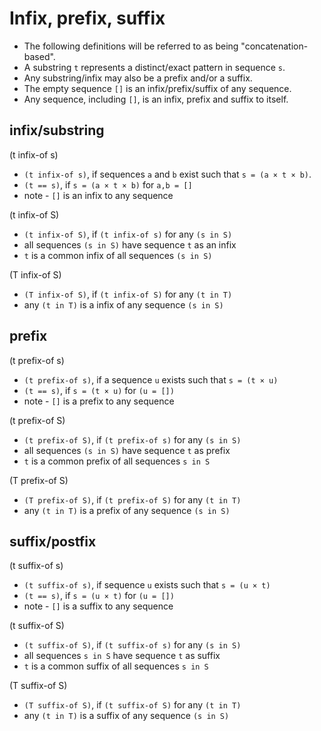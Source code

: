 
<!-- ======================================================================= -->
# Infix, prefix, suffix

* The following definitions will be referred to as being "concatenation-based".
* A substring `t` represents a distinct/exact pattern in sequence `s`.
* Any substring/infix may also be a prefix and/or a suffix.
* The empty sequence `[]` is an infix/prefix/suffix of any sequence.
* Any sequence, including `[]`, is an infix, prefix and suffix to itself.

<!-- ======================================================================= -->
## infix/substring

(t infix-of s)

* `(t infix-of s)`, if sequences `a` and `b` exist such that `s = (a × t × b)`.
* `(t == s)`, if `s = (a × t × b)` for `a,b = []`
* note - `[]` is an infix to any sequence

(t infix-of S)

* `(t infix-of S)`, if `(t infix-of s)` for any `(s in S)`
* all sequences `(s in S)` have sequence `t` as an infix
* `t` is a common infix of all sequences `(s in S)`

(T infix-of S)

* `(T infix-of S)`, if `(t infix-of S)` for any `(t in T)`
* any `(t in T)` is a infix of any sequence `(s in S)`

<!-- ======================================================================= -->
## prefix

(t prefix-of s)

* `(t prefix-of s)`, if a sequence `u` exists such that `s = (t × u)`
* `(t == s)`, if `s = (t × u)` for `(u = [])`
* note - `[]` is a prefix to any sequence

(t prefix-of S)

* `(t prefix-of S)`, if `(t prefix-of s)` for any `(s in S)`
* all sequences `(s in S)` have sequence `t` as prefix
* `t` is a common prefix of all sequences `s in S`

(T prefix-of S)

* `(T prefix-of S)`, if `(t prefix-of S)` for any `(t in T)`
* any `(t in T)` is a prefix of any sequence `(s in S)`

<!-- ======================================================================= -->
## suffix/postfix

(t suffix-of s)

* `(t suffix-of s)`, if sequence `u` exists such that `s = (u × t)`
* `(t == s)`, if `s = (u × t)` for `(u = [])`
* note - `[]` is a suffix to any sequence

(t suffix-of S)

* `(t suffix-of S)`, if `(t suffix-of s)` for any `(s in S)`
* all sequences `s in S` have sequence `t` as suffix
* `t` is a common suffix of all sequences `s in S`

(T suffix-of S)

* `(T suffix-of S)`, if `(t suffix-of S)` for any `(t in T)`
* any `(t in T)` is a suffix of any sequence `(s in S)`
